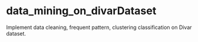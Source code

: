 # data_mining_on_divarDataset

Implement data cleaning, 
frequent pattern, 
clustering
classification 
on Divar dataset.
